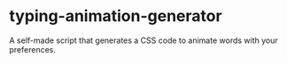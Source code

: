 # typing-animation-generator
 A self-made script that generates a CSS code to animate words with your preferences.
